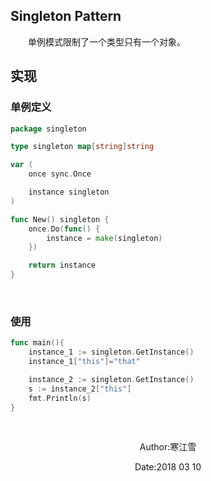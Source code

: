 ##  Singleton Pattern

&emsp;&emsp;单例模式限制了一个类型只有一个对象。<br>

## 实现

###  单例定义

```go
package singleton

type singleton map[string]string

var (
    once sync.Once

    instance singleton
)

func New() singleton {
    once.Do(func() {
        instance = make(singleton)
    })

    return instance
}
```

<br>

### 使用

```go
func main(){
	instance_1 := singleton.GetInstance()
	instance_1["this"]="that"

	instance_2 := singleton.GetInstance()
	s := instance_2["this"]
	fmt.Println(s)
}
```

<br>

<center>

Author:寒江雪<br>

Date:2018 03 10<br>

</center>
